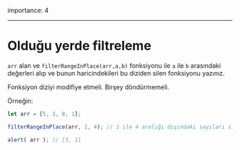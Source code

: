 importance: 4

---


# Olduğu yerde filtreleme

`arr` alan ve `filterRangeInPlace(arr,a,b)` fonksiyonu ile `a` ile `b` arasındaki değerleri alıp ve bunun haricindekileri bu diziden silen fonksiyonu yazınız.

Fonksiyon diziyi modifiye etmeli. Birşey döndürmemeli.


Örneğin:
```js
let arr = [5, 3, 8, 1];

filterRangeInPlace(arr, 1, 4); // 1 ile 4 aralığı dışındaki sayıları siliniz.

alert( arr ); // [3, 1]
```

